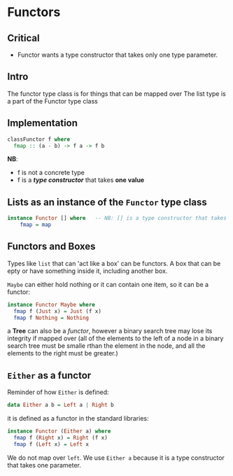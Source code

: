 # Functors
## Critical
- Functor wants a type constructor that takes only one type parameter.

## Intro
The functor type class is for things that can be mapped over
The list type is a part of the Functor type class

## Implementation
```haskell
classFunctor f where
  fmap :: (a - b) -> f a -> f b
```
**NB**:
- f is not a concrete type
- f is a _**type constructor**_ that takes **one value**

## Lists as an instance of the `Functor` type class

```haskell
instance Functor [] where   -- NB: [] is a type constructor that takes one type
    fmap = map
```

## Functors and Boxes
Types like `list` that can 'act like a box' can be functors. A box that can be epty or have something inside it, including another box.

`Maybe` can either hold nothing or it can contain one item, so it can be a functor:

```haskell
instance Functor Maybe where
  fmap f (Just x) = Just (f x)
  fmap f Nothing = Nothing
```

a **Tree** can also be a _functor_, however a binary search tree may lose its integrity if mapped over (all of the elements to the left of a node in a binary search tree must be smalle rthan the element in the node, and all the elements to the right must be greater.)

## `Either` as a functor
Reminder of how `Either` is defined:
```haskell
data Either a b = Left a | Right b
```

it is defined as a functor in the standard libraries:

```haskell
instance Functor (Either a) where
  fmap f (Right x) = Right (f x)
  fmap f (Left x) = Left x
```
We do not map over `left`. We use `Either a` because it is a type constructor that takes one parameter.
